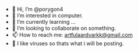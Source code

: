 - 👋 Hi, I’m @porygon4
- 👀 I’m interested in computer.
- 🌱 I’m currently learning ...
- 💞️ I’m looking to collaborate on something.
- 📫 How to reach me: artfulaardvarkk@gmail.com
- 🦠 I like viruses so thats what i will be posting.
<!---
porygon4/porygon4 is a ✨ special ✨ repository because its `README.md` (this file) appears on your GitHub profile.
You can click the Preview link to take a look at your changes.
--->
